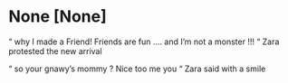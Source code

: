 # None [None]
“ why I made a Friend! Friends are fun .... and I’m not a monster !!! “ Zara protested the new arrival  

“ so your gnawy’s mommy ? Nice too me you “ Zara said with a smile
